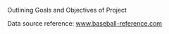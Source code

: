 Outlining Goals and Objectives of Project

Data source reference: www.baseball-reference.com








